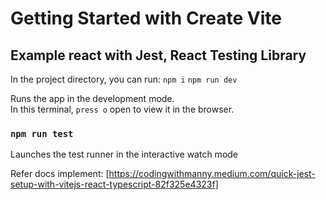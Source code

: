 # Getting Started with Create Vite

## Example react with Jest, React Testing Library

In the project directory, you can run:
`npm i`
`npm run dev`

Runs the app in the development mode.\
 In this terminal, `press o` open to view it in the browser.

### `npm run test`

Launches the test runner in the interactive watch mode

Refer docs implement: [https://codingwithmanny.medium.com/quick-jest-setup-with-vitejs-react-typescript-82f325e4323f]
